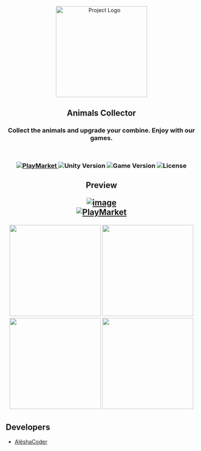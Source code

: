 <p align="center">
      <img src="https://play-lh.googleusercontent.com/zhKxVY21u8U0AQ3UihDul2XFgH0fdnRGFrP0au838L4W9HFrrsDxjiyZcsMUeBsMhQ=w240-h480-rw" alt="Project Logo" width="240">
</p>

<h2><p align="center">
      Animals Collector
</p>

<h3><p align="center">
      Collect the animals and upgrade your combine. Enjoy with our games.
</p></br>

<p align="center">
    <a href="https://play.google.com/store/apps/details?id=com.hyperquad.animalcollector">
          <img src="https://img.shields.io/badge/Google_Play-Download-green?style=flat-square&logo=google-play&logoColor=green" alt="PlayMarket">
    </a>
    <img src="https://img.shields.io/badge/Unity-2021.3.1f1-blueviolet?style=flat-square&logo=unity&logoColor=white" alt="Unity Version">
    <img src="https://img.shields.io/badge/Version-1.0.3-blue?style=flat-square" alt="Game Version">
    <img src="https://img.shields.io/badge/License-MIT-success?style=flat-square" alt="License">
</p>

<h2><p align="center">
      Preview
</p>

<p align="center">
      <a href="https://www.youtube.com/watch?v=I8ABuGPSu5M&list=PLEufvMTACQWYA_AQpYu5LTODHGaBrY9OL"><img src="https://i.ibb.co/0Zf7Twx/image.png" alt="image" border="0"></a>
      <br>
      <a href="https://www.youtube.com/watch?v=I8ABuGPSu5M&list=PLEufvMTACQWYA_AQpYu5LTODHGaBrY9OL">
          <img src="https://img.shields.io/badge/YouTube-Watch_gameplay-red?style=for-the-badge&logo=youtube&logoColor=red" alt="PlayMarket">
      </a><br>
</p>

<p align="center">
    <img src="https://play-lh.googleusercontent.com/lzTX6kto6muqGuXYdn6NLXm4xdLgu0IlFSnVLH-zfyvjtSklBYfaqxvGygAknijl6Q=w2560-h1440-rw" width = "240">
    <img src="https://play-lh.googleusercontent.com/JEpW7RG5A4XIxPsR6gG1lV9aCkFHkwZAqAVaLuzFbNGcmSQJDNGCWhKR-LKdzLBj8Q=w2560-h1440-rw" width = "240">
    <img src="https://play-lh.googleusercontent.com/Y5WTDZ7emy5glv3YB3Wrw9G9j-pl_5YTKjbUmSjS64DriNvWdEArra70npM9RmqxcFQ=w2560-h1440-rw" width = "240">
    <img src="https://play-lh.googleusercontent.com/qs4aIAM9vQHScnpMZnVK-pOdVe5H1FgcsXM-cm6_Q1YnvQTOn7ZLeeklkhlxGVhaY43l=w2560-h1440-rw" width = "240">
</p>

## Developers

- [AlёshaCoder](https://github.com/AleshaCoder)
